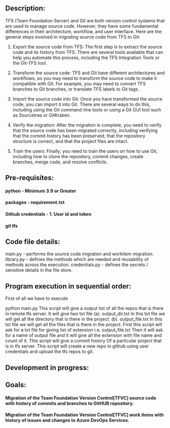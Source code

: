 ## Description:
TFS (Team Foundation Server) and Git are both version control systems that are used to manage source code. However, they have some fundamental differences in their architecture, workflow, and user interface.
Here are the general steps involved in migrating source code from TFS to Git:

1. Export the source code from TFS: The first step is to extract the source code and its history from TFS. There are several tools available that can help you automate this process, including the TFS Integration Tools or the Git-TFS tool.

2. Transform the source code: TFS and Git have different architectures and workflows, so you may need to transform the source code to make it compatible with Git. For example, you may need to convert TFS branches to Git branches, or translate TFS labels to Git tags.

3. Import the source code into Git: Once you have transformed the source code, you can import it into Git. There are several ways to do this, including using the Git command-line tools or using a Git GUI tool such as Sourcetree or GitKraken.

4. Verify the migration: After the migration is complete, you need to verify that the source code has been migrated correctly, including verifying that the commit history has been preserved, that the repository structure is correct, and that the project files are intact.

5. Train the users: Finally, you need to train the users on how to use Git, including how to clone the repository, commit changes, create branches, merge code, and resolve conflicts.

## Pre-requisites:
#### python - Minimum 3.9 or Greater
#### packages - requirement.txt
#### Github credentials - 1. User id and token
#### git tfs 

## Code file details:
main.py - performs the source code migration and workitem migration.
library.py - defines the methods which are needed and reusability of methods across the execution.
credentials.py - defines the secrets / sensitive details in the file store.

## Program execution in sequential order: 
First of all we have to execute 

python main.py
This script will give a output list of all the repos that is there in remote tfs server.
It will give two txt file 
(a). output_dir.txt
     In this txt file we will get all the directory that is there in the project.
(b). output_file.txt
     In this txt file we will get all the files that is there in the project.
First this script will ask for a txt file for giving list of extension i.e.  output_file.txt
Then it will ask for a name of output file and it will give all the extension with file name and count of it.
This script will give a commit history Of a particular project that is in tfs server.
This script will create a new repo in github using user credentials and upload the tfs repos to git.


## Development in progress:

## Goals:
#### Migration of the Team Foundation Version Control[TFVC] source code with history of commits and branches to GitHUB repository.
#### Migration of the Team Foundation Version Control[TFVC] work items with history of issues and changes to Azure DevOps Services.

